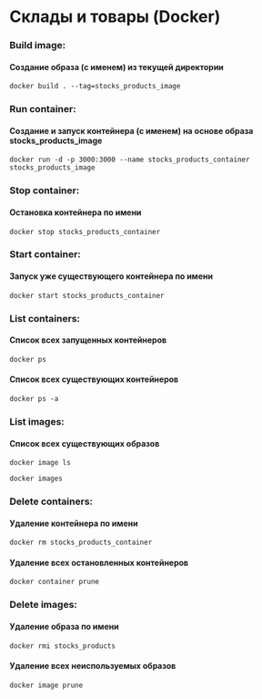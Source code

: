 # Склады и товары (Docker)
### Build image:
#### Создание образа (с именем) из текущей директории
```
docker build . --tag=stocks_products_image
```
### Run container:
#### Создание и запуск контейнера (с именем) на основе образа stocks_products_image
```
docker run -d -p 3000:3000 --name stocks_products_container stocks_products_image
```
### Stop container:
#### Остановка контейнера по имени
```
docker stop stocks_products_container
```
### Start container:
#### Запуск уже существующего контейнера по имени
```
docker start stocks_products_container
```
### List containers:
#### Список всех запущенных контейнеров
```
docker ps
```
#### Список всех существующих контейнеров
```
docker ps -a
```
### List images:
#### Список всех существующих образов
```
docker image ls
```
```
docker images
```
### Delete containers:
#### Удаление контейнера по имени
```
docker rm stocks_products_container
```
#### Удаление всех остановленных контейнеров
```
docker container prune
```
### Delete images:
#### Удаление образа по имени
```
docker rmi stocks_products
```
#### Удаление всех неиспользуемых образов
```
docker image prune
```